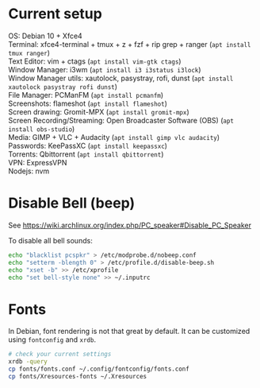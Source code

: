 # Current setup

OS: Debian 10 + Xfce4  
Terminal: xfce4-terminal + tmux + z + fzf + rip grep + ranger (`apt install tmux ranger`)  
Text Editor: vim + ctags (`apt install vim-gtk ctags`)  
Window Manager: i3wm (`apt install i3 i3status i3lock`)  
Window Manager utils: xautolock, pasystray, rofi, dunst (`apt install xautolock pasystray rofi dunst`)  
File Manager: PCManFM (`apt install pcmanfm`)  
Screenshots: flameshot (`apt install flameshot`)  
Screen drawing: Gromit-MPX (`apt install gromit-mpx`)  
Screen Recording/Streaming: Open Broadcaster Software (OBS) (`apt install obs-studio`)  
Media: GIMP + VLC + Audacity (`apt install gimp vlc audacity`)  
Passwords: KeePassXC (`apt install keepassxc`)  
Torrents: Qbittorrent (`apt install qbittorrent`)  
VPN: ExpressVPN  
Nodejs: nvm  

# Disable Bell (beep)

See https://wiki.archlinux.org/index.php/PC_speaker#Disable_PC_Speaker

To disable all bell sounds:
```bash
echo "blacklist pcspkr" > /etc/modprobe.d/nobeep.conf
echo "setterm -blength 0" > /etc/profile.d/disable-beep.sh
echo "xset -b" >> /etc/xprofile
echo "set bell-style none" >> ~/.inputrc
```

# Fonts

In Debian, font rendering is not that great by default. It can be
customized using `fontconfig` and `xrdb`.<br>

```bash
# check your current settings
xrdb -query
cp fonts/fonts.conf ~/.config/fontconfig/fonts.conf
cp fonts/Xresources-fonts ~/.Xresources
```
